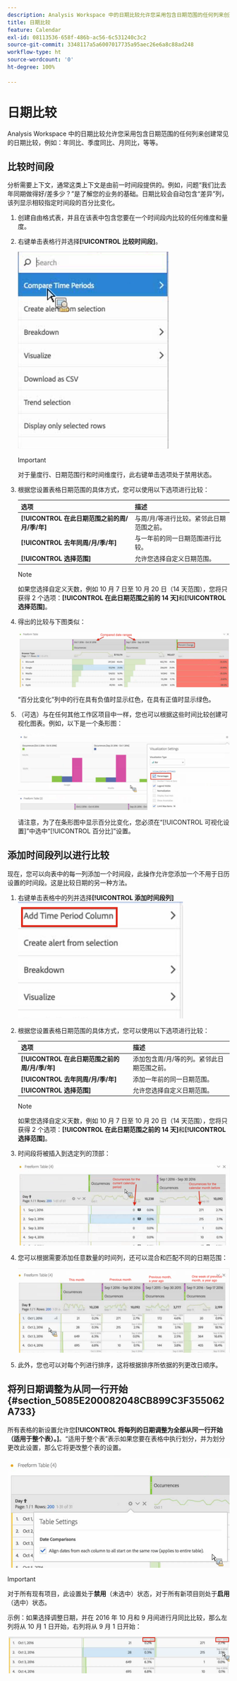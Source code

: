 ```yaml
---
description: Analysis Workspace 中的日期比较允许您采用包含日期范围的任何列来创建常见的日期比较，例如：年同比、季度同比、月同比，等等。
title: 日期比较
feature: Calendar
exl-id: 08113536-658f-486b-ac56-6c531240c3c2
source-git-commit: 3348117a5a6007017735a95aec26e6a8c88ad248
workflow-type: ht
source-wordcount: '0'
ht-degree: 100%

---
```


# 日期比较

Analysis Workspace 中的日期比较允许您采用包含日期范围的任何列来创建常见的日期比较，例如：年同比、季度同比、月同比，等等。

## 比较时间段

分析需要上下文，通常这类上下文是由前一时间段提供的。例如，问题“我们比去年同期做得好/差多少？”是了解您的业务的基础。日期比较会自动包含“差异”列，该列显示相较指定时间段的百分比变化。

1. 创建自由格式表，并且在该表中包含您要在一个时间段内比较的任何维度和量度。
1. 右键单击表格行并选择&#x200B;**[!UICONTROL 比较时间段]**。

   ![](assets/compare-time.png)

   >[!IMPORTANT]
   >
   >对于量度行、日期范围行和时间维度行，此右键单击选项处于禁用状态。

1. 根据您设置表格日期范围的具体方式，您可以使用以下选项进行比较：

   | 选项 | 描述 |
   |---|---|
   | **[!UICONTROL 在此日期范围之前的周/月/季/年]** | 与周/月/等进行比较。紧邻此日期范围之前。 |
   | **[!UICONTROL 去年同周/月/季/年]** | 与一年前的同一日期范围进行比较。 |
   | **[!UICONTROL 选择范围]** | 允许您选择自定义日期范围。 |

   >[!NOTE]
   >
   >如果您选择自定义天数，例如 10 月 7 日至 10 月 20 日（14 天范围），您将只获得 2 个选项：**[!UICONTROL 在此日期范围之前的 14 天]**&#x200B;和&#x200B;**[!UICONTROL 选择范围]**。

1. 得出的比较与下图类似：

   ![](assets/compare-time-result.png)

   “百分比变化”列中的行在具有负值时显示红色，在具有正值时显示绿色。

1. （可选）与在任何其他工作区项目中一样，您也可以根据这些时间比较创建可视化图表。例如，以下是一个条形图：

   ![](assets/compare-time-barchart.png)

   请注意，为了在条形图中显示百分比变化，您必须在“[!UICONTROL 可视化设置]”中选中“[!UICONTROL 百分比]”设置。

## 添加时间段列以进行比较

现在，您可以向表中的每一列添加一个时间段，此操作允许您添加一个不用于日历设置的时间段。这是比较日期的另一种方法。

1. 右键单击表格中的列并选择&#x200B;**[!UICONTROL 添加时间段列]** ![](assets/add-time-period-column.png)

1. 根据您设置表格日期范围的具体方式，您可以使用以下选项进行比较：

   | 选项 | 描述 |
   |---|---|
   | **[!UICONTROL 在此日期范围之前的周/月/季/年]** | 添加包含周/月/等的列。紧邻此日期范围之前。 |
   | **[!UICONTROL 去年同周/月/季/年]** | 添加一年前的同一日期范围。 |
   | **[!UICONTROL 选择范围]** | 允许您选择自定义日期范围。 |

   >[!NOTE]
   >
   >如果您选择自定义天数，例如 10 月 7 日至 10 月 20 日（14 天范围），您将只获得 2 个选项：**[!UICONTROL 在此日期范围之前的 14 天]**&#x200B;和&#x200B;**[!UICONTROL 选择范围]**。

1. 时间段将被插入到选定列的顶部：

   ![](assets/add-time-period-column2.png)

1. 您可以根据需要添加任意数量的时间列，还可以混合和匹配不同的日期范围：

   ![](assets/add-time-period-column4.png)

1. 此外，您也可以对每个列进行排序，这将根据排序所依据的列更改日顺序。

## 将列日期调整为从同一行开始 {#section_5085E200082048CB899C3F355062A733}

所有表格的新设置允许您&#x200B;**[!UICONTROL 将每列的日期调整为全部从同一行开始（适用于整个表）。]**。“适用于整个表”表示如果您要在表格中执行划分，并为划分更改此设置，那么它将更改整个表的设置。

![](assets/date-comparison-setting.png)

>[!IMPORTANT]
>
>对于所有现有项目，此设置处于&#x200B;**禁用**（未选中）状态，对于所有新项目则处于&#x200B;**启用**（选中）状态。

示例：如果选择调整日期，并在 2016 年 10 月和 9 月间进行月同比比较，那么左列将从 10 月 1 日开始，右列将从 9 月 1 日开始：

![](assets/add-time-period-column3.png)

<!-- 

<p>See Jonny Moon's email from November 3. </p>

 -->
